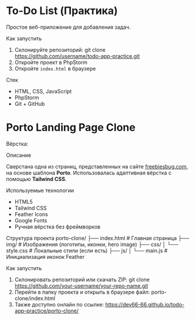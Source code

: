 # To-Do List (Практика)

Простое веб-приложение для добавления задач.

Как запустить

1. Склонируйте репозиторий:
   git clone https://github.com/username/todo-app-practice.git
2. Откройте проект в PhpStorm
3. Откройте `index.html` в браузере

Стек
- HTML, CSS, JavaScript
- PhpStorm
- Git + GitHub
# Porto Landing Page Clone

Вёрстка:

Описание

Сверстана одна из страниц, представленных на сайте [freebiesbug.com](https://freebiesbug.com), на основе шаблона **Porto**. Использовалась адаптивная вёрстка с помощью **Tailwind CSS**.

Используемые технологии
- HTML5
- Tailwind CSS
- Feather Icons
- Google Fonts
- Ручная вёрстка без фреймворков

Структура проекта
porto-clone/
├── index.html # Главная страница
├── img/ # Изображения (логотипы, иконки, hero image)
├── css/
│ └── style.css # Локальные стили (если есть)
├── js/
│ └── main.js # Инициализация иконок Feather

Как запустить

1. Склонировать репозиторий или скачать ZIP:
   git clone https://github.com/your-username/your-repo-name.git
2. Перейти в папку проекта и открыть в браузере файл:
porto-clone/index.html
3. Также доступно онлайн по ссылке:
https://dev66-66.github.io/todo-app-practice/porto-clone/


